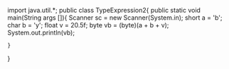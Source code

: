 import java.util.*;
public class TypeExpression2{
    public static void main(String args []){
        Scanner sc = new Scanner(System.in);
        short a = 'b';
        char b = 'y';
        float v = 20.5f;
        byte vb = (byte)(a + b + v);
        System.out.println(vb);

    }
}
